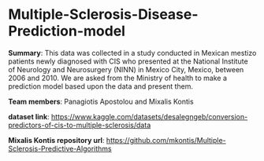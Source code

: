 # Multiple-Sclerosis-Disease-Prediction-model

**Summary**: This data was collected in a study conducted in Mexican mestizo patients newly diagnosed with CIS who presented at the National Institute of Neurology and Neurosurgery (NINN) in Mexico City, Mexico, between 2006 and 2010. We are asked from the Ministry of health to make a prediction model based upon the data and present them.

**Team members**: Panagiotis Apostolou and Mixalis Kontis

**dataset link**: https://www.kaggle.com/datasets/desalegngeb/conversion-predictors-of-cis-to-multiple-sclerosis/data

**Mixalis Kontis repository url**: https://github.com/mkontis/Multiple-Sclerosis-Predictive-Algorithms
